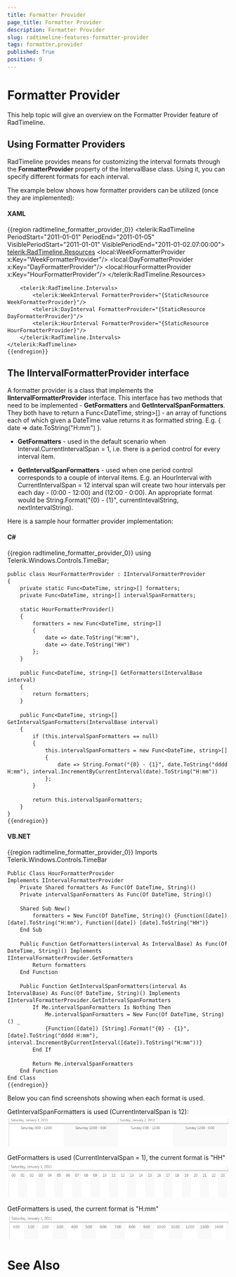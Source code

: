```yaml
---
title: Formatter Provider
page_title: Formatter Provider
description: Formatter Provider
slug: radtimeline-features-formatter-provider
tags: formatter,provider
published: True
position: 9
---
```


# Formatter Provider



This help topic will give an overview on the Formatter Provider feature
        of RadTimeline.
      

## Using Formatter Providers

RadTimeline provides means for customizing the interval formats through
          the __FormatterProvider__ property of the IntervalBase class.
          Using it, you can specify different formats for each interval.
        

The example below shows how formatter providers can be utilized (once they are implemented):
        

#### __XAML__

{{region radtimeline_formatter_provider_0}}
	<telerik:RadTimeline PeriodStart="2011-01-01"
	                    PeriodEnd="2011-01-05"
	                    VisiblePeriodStart="2011-01-01"
	                    VisiblePeriodEnd="2011-01-02.07:00:00">
	    <telerik:RadTimeline.Resources>
	        <local:WeekFormatterProvider x:Key="WeekFormatterProvider"/>
	        <local:DayFormatterProvider x:Key="DayFormatterProvider"/>
	        <local:HourFormatterProvider x:Key="HourFormatterProvider"/>
	    </telerik:RadTimeline.Resources>
	
	    <telerik:RadTimeline.Intervals>
	        <telerik:WeekInterval FormatterProvider="{StaticResource WeekFormatterProvider}"/>
	        <telerik:DayInterval FormatterProvider="{StaticResource DayFormatterProvider}"/>
	        <telerik:HourInterval FormatterProvider="{StaticResource HourFormatterProvider}"/>
	    </telerik:RadTimeline.Intervals>
	</telerik:RadTimeline>
	{{endregion}}



## The IIntervalFormatterProvider interface

A formatter provider is a class that implements the __IIntervalFormatterProvider__
          interface. This interface has two methods that need to be implemented - __GetFormatters__
          and __GetIntervalSpanFormatters__. They both have to return a
          Func<DateTime, string>[] - an array of functions each of which
          given a DateTime value returns it as formatted string. E.g.
          { date => date.ToString("H:mm") }.
        

* __GetFormatters__ - used in the default scenario when
              Interval.CurrentIntervalSpan = 1, i.e. there is a period control for every interval item.
            

* __GetIntervalSpanFormatters__ - used when one period control corresponds to a couple of interval items.
            E.g. an HourInterval with CurrentIntervalSpan = 12 interval span will create two hour intervals per each day -
              (0:00 - 12:00) and (12:00 - 0:00).
            An appropriate format would be
              String.Format("{0} - {1}", currentIntevalString, nextIntervalString).
            

Here is a sample hour formatter provider implementation:
        

#### __C#__

{{region radtimeline_formatter_provider_0}}
	using  Telerik.Windows.Controls.TimeBar;
	
	public class HourFormatterProvider : IIntervalFormatterProvider
	{
	    private static Func<DateTime, string>[] formatters;
	    private Func<DateTime, string>[] intervalSpanFormatters;
	
	    static HourFormatterProvider()
	    {
	        formatters = new Func<DateTime, string>[]
	        {
	            date => date.ToString("H:mm"),
	            date => date.ToString("HH")
	        };
	    }
	
	    public Func<DateTime, string>[] GetFormatters(IntervalBase interval)
	    {
	        return formatters;
	    }
	
	    public Func<DateTime, string>[] GetIntervalSpanFormatters(IntervalBase interval)
	    {
	        if (this.intervalSpanFormatters == null)
	        {
	            this.intervalSpanFormatters = new Func<DateTime, string>[]
	            {
	                date => String.Format("{0} - {1}", date.ToString("dddd H:mm"), interval.IncrementByCurrentInterval(date).ToString("H:mm"))
	            };
	        }
	
	        return this.intervalSpanFormatters;
	    }
	}
	{{endregion}}



#### __VB.NET__

{{region radtimeline_formatter_provider_0}}
	Imports Telerik.Windows.Controls.TimeBar
	
	Public Class HourFormatterProvider
	Implements IIntervalFormatterProvider
	    Private Shared formatters As Func(Of DateTime, String)()
	    Private intervalSpanFormatters As Func(Of DateTime, String)()
	
	    Shared Sub New()
	        formatters = New Func(Of DateTime, String)() {Function([date]) [date].ToString("H:mm"), Function([date]) [date].ToString("HH")}
	    End Sub
	
	    Public Function GetFormatters(interval As IntervalBase) As Func(Of DateTime, String)() Implements IIntervalFormatterProvider.GetFormatters
	        Return formatters
	    End Function
	
	    Public Function GetIntervalSpanFormatters(interval As IntervalBase) As Func(Of DateTime, String)() Implements IIntervalFormatterProvider.GetIntervalSpanFormatters
	        If Me.intervalSpanFormatters Is Nothing Then
	            Me.intervalSpanFormatters = New Func(Of DateTime, String)() _
	            {Function([date]) [String].Format("{0} - {1}", [date].ToString("dddd H:mm"), interval.IncrementByCurrentInterval([date]).ToString("H:mm"))}
	        End If
	
	        Return Me.intervalSpanFormatters
	    End Function
	End Class
	{{endregion}}



Below you can find screenshots showing when each format is used.
        

GetIntervalSpanFormatters is used (CurrentIntervalSpan is 12):![timeline-formatter-provider-interval-span 12](images/timeline-formatter-provider-interval-span12.png)

GetFormatters is used (CurrentIntervalSpan = 1), the current format is "HH"![timeline-formatter-provider-short-interval-format](images/timeline-formatter-provider-short-interval-format.png)

GetFormatters is used, the current format is "H:mm"![timeline-formatter-provider-long-interval-format](images/timeline-formatter-provider-long-interval-format.png)

# See Also
